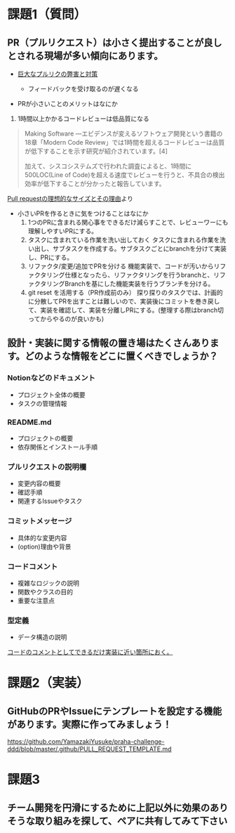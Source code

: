 # 課題1（質問）
## PR（プルリクエスト）は小さく提出することが良しとされる現場が多い傾向にあります。
- [巨大なプルリクの弊害と対策](https://agilejourney.uzabase.com/entry/2023/07/31/103000)
  - フィードバックを受け取るのが遅くなる

- PRが小さいことのメリットはなにか

1. 1時間以上かかるコードレビューは低品質になる
> Making Software ―エビデンスが変えるソフトウェア開発という書籍の18章「Modern Code Review」では1時間を超えるコードレビューは品質が低下することを示す研究が紹介されています。[4]
>
> 加えて、シスコシステムズで行われた調査によると、1時間に500LOC(Line of Code)を超える速度でレビューを行うと、不具合の検出効率が低下することが分かったと報告しています。

[Pull requestの理想的なサイズとその理由](https://shorturl.at/84Ii1)より

- 小さいPRを作るときに気をつけることはなにか
  1.  1つのPRに含まれる関心事をできるだけ減らすことで、レビューワーにも理解しやすいPRにする。
  2. タスクに含まれている作業を洗い出しておく
    タスクに含まれる作業を洗い出し、サブタスクを作成する。サブタスクごとにbranchを分けて実装し、PRにする。
  3. リファクタ/変更/追加でPRを分ける
    機能実装で、コードが汚いからリファクタリング仕様となったら、リファクタリングを行うbranchと、リファクタリングBranchを基にした機能実装を行うブランチを分ける。
  4. git reset を活用する（PR作成前のみ）
    探り探りのタスクでは、計画的に分散してPRを出すことは難しいので、実装後にコミットを巻き戻して、実装を確認して、実装を分離しPRにする。(整理する際はbranch切ってからやるのが良いかも)


## 設計・実装に関する情報の置き場はたくさんあります。どのような情報をどこに置くべきでしょうか？

### Notionなどのドキュメント
- プロジェクト全体の概要
- タスクの管理情報

### README.md
- プロジェクトの概要
- 依存関係とインストール手順

### プルリクエストの説明欄
- 変更内容の概要
- 確認手順
- 関連するIssueやタスク

### コミットメッセージ
- 具体的な変更内容
- (option)理由や背景

### コードコメント
- 複雑なロジックの説明
- 関数やクラスの目的
- 重要な注意点

### 型定義
- データ構造の説明

[コードのコメントとしてできるだけ実装に近い箇所におく。](https://shorturl.at/pZNC4)

# 課題2（実装）
## GitHubのPRやIssueにテンプレートを設定する機能があります。実際に作ってみましょう！
https://github.com/YamazakiYusuke/praha-challenge-ddd/blob/master/.github/PULL_REQUEST_TEMPLATE.md


# 課題3
## チーム開発を円滑にするために上記以外に効果のありそうな取り組みを探して、ペアに共有してみて下さい
